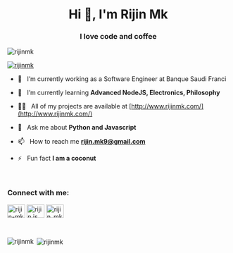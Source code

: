 <h1 align="center">Hi 👋, I'm Rijin Mk</h1>
<h3 align="center">I love code and coffee</h3>

<p align="left"> <img src="https://komarev.com/ghpvc/?username=rijinmk&label=Profile%20views&color=0e75b6&style=flat" alt="rijinmk" /> </p>

<p align="left"> <a href="https://github.com/ryo-ma/github-profile-trophy"><img src="https://github-profile-trophy.vercel.app/?username=rijinmk" alt="rijinmk" /></a> </p>

- 🔭  &nbsp; I’m currently working as a Software Engineer at Banque Saudi Franci

- 🌱  &nbsp; I’m currently learning **Advanced NodeJS, Electronics, Philosophy**

- 👨‍💻  &nbsp; All of my projects are available at [http://www.rijinmk.com/](http://www.rijinmk.com/)

- 💬  &nbsp; Ask me about **Python and Javascript**

- 📫  &nbsp; How to reach me **rijin.mk9@gmail.com**

- ⚡ &nbsp; Fun fact **I am a coconut**
<br>
<h3 align="left">Connect with me:</h3>
<p align="left">
<a href="https://codepen.io/rijin-mk" target="blank"><img align="center" src="https://cdn.jsdelivr.net/npm/simple-icons@3.0.1/icons/codepen.svg" alt="rijin-mk" height="30" width="40" /></a>
<a href="https://instagram.com/rijin.js" target="blank"><img align="center" src="https://cdn.jsdelivr.net/npm/simple-icons@3.0.1/icons/instagram.svg" alt="rijin.js" height="30" width="40" /></a>
<a href="https://www.hackerrank.com/rijin_mk9" target="blank"><img align="center" src="https://cdn.jsdelivr.net/npm/simple-icons@3.0.1/icons/hackerrank.svg" alt="rijin_mk9" height="30" width="40" /></a>
</p>

<br>

<p></p>

<p><img align="left" src="https://github-readme-stats.vercel.app/api/top-langs?username=rijinmk&show_icons=true&locale=en&layout=compact" alt="rijinmk" /></p>

<p></p>

<p>&nbsp;<img align="center" src="https://github-readme-stats.vercel.app/api?username=rijinmk&show_icons=true&locale=en" alt="rijinmk" /></p>
